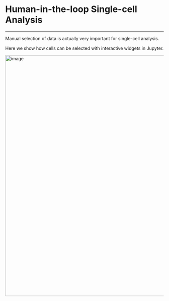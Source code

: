 # Human-in-the-loop Single-cell Analysis

---
Manual selection of data is actually very important for single-cell analysis. 

Here we show how cells can be selected with interactive widgets in Jupyter.

<img width="768" alt="image" src="https://user-images.githubusercontent.com/18084613/198690098-5d75bb5e-6178-4637-bd99-88defc855a83.png">
